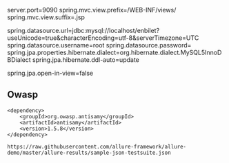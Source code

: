 server.port=9090
spring.mvc.view.prefix=/WEB-INF/views/
spring.mvc.view.suffix=.jsp


spring.datasource.url=jdbc:mysql://localhost/enbilet?useUnicode=true&characterEncoding=utf-8&serverTimezone=UTC
spring.datasource.username=root
spring.datasource.password=
spring.jpa.properties.hibernate.dialect=org.hibernate.dialect.MySQL5InnoDBDialect
spring.jpa.hibernate.ddl-auto=update

spring.jpa.open-in-view=false


## Owasp
```
<dependency>
    <groupId>org.owasp.antisamy</groupId>
    <artifactId>antisamy</artifactId>
    <version>1.5.8</version>
</dependency>
```

````
https://raw.githubusercontent.com/allure-framework/allure-demo/master/allure-results/sample-json-testsuite.json
